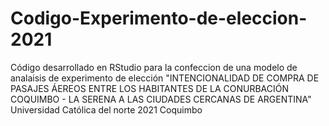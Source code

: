 # Codigo-Experimento-de-eleccion-2021
Código desarrollado en  RStudio para la confeccion de una modelo de analaisis de experimento de elección "INTENCIONALIDAD DE COMPRA DE PASAJES ÁEREOS ENTRE LOS HABITANTES DE LA CONURBACIÓN COQUIMBO - LA SERENA A LAS CIUDADES CERCANAS DE ARGENTINA" Universidad Católica del norte 2021 Coquimbo
